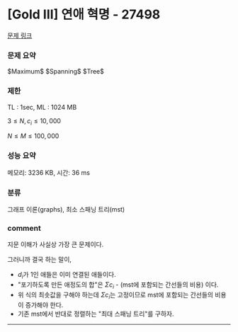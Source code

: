 # [Gold III] 연애 혁명 - 27498

[문제 링크](https://www.acmicpc.net/problem/27498)

### 문제 요약

<p> $Maximum$ $Spanning$ $Tree$ </p>

### 제한

TL : 1sec, ML : 1024 MB

$3 ≤ N, c_i ≤ 10,000$

$N ≤ M ≤ 100,000$

### 성능 요약

메모리: 3236 KB, 시간: 36 ms

### 분류

그래프 이론(graphs), 최소 스패닝 트리(mst)

### comment

지문 이해가 사실상 가장 큰 문제이다.

그러니까 결국 하는 말이,

* $d_i$가 $1$인 애들은 이미 연결된 애들이다.
* "포기하도록 만든 애정도의 합"은 $Σc_i$ - (mst에 포함되는 간선들의 비용) 이다.
* 위 식의 최솟값을 구해야 하는데 $Σc_i$는 고정이므로 mst에 포함되는 간선들의 비용이 증가해야 한다.
* 기존 mst에서 반대로 정렬하는 "최대 스패닝 트리"를 구하자.


-----------------------------------------------------------------------------------------------------------------------------------------------------------------------
